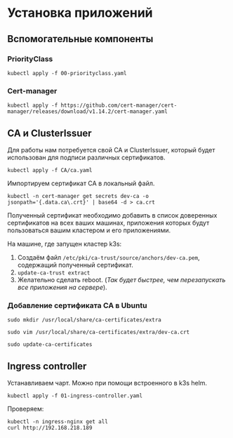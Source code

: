 # Установка приложений

## Вспомогательные компоненты

### PriorityClass

```shell
kubectl apply -f 00-priorityclass.yaml
```

### Cert-manager

```shell
kubectl apply -f https://github.com/cert-manager/cert-manager/releases/download/v1.14.2/cert-manager.yaml
```

## CA и ClusterIssuer

Для работы нам потребуется свой CA и ClusterIssuer, который будет использован для подписи различных сертификатов.

```shell
kubectl apply -f CA/ca.yaml
```

Импортируем сертификат CA в локальный файл.

```shell
kubectl -n cert-manager get secrets dev-ca -o jsonpath='{.data.ca\.crt}' | base64 -d > ca.crt
```

Полученный сертификат необходимо добавить в список доверенных сертификатов на всех ваших машинах,
приложения которых будут пользоваться вашим кластером и его приложениями.

На машине, где запущен кластер k3s:

1. Создаём файл `/etc/pki/ca-trust/source/anchors/dev-ca.pem`, содержащий полученный сертификат.
2. `update-ca-trust extract`
3. Желательно сделать reboot. (*Так будет быстрее, чем перезапускать все приложения на сервере*).

### Добавление сертификата CA в Ubuntu

```shell
sudo mkdir /usr/local/share/ca-certificates/extra
```

```shell
sudo vim /usr/local/share/ca-certificates/extra/dev-ca.crt
```

```shell
sudo update-ca-certificates
```

## Ingress controller

Устанавливаем чарт. Можно при помощи встроенного в k3s helm.

```shell
kubectl apply -f 01-ingress-controller.yaml
```

Проверяем:

```shell
kubectl -n ingress-nginx get all
curl http://192.168.218.189
```
